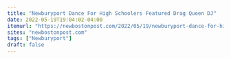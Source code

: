 ```yaml
---
title: "Newburyport Dance For High Schoolers Featured Drag Queen DJ"
date: 2022-05-19T19:04:02-04:00
itemurl: "https://newbostonpost.com/2022/05/19/newburyport-dance-for-high-schoolers-featured-drag-queen-dj/"
sites: "newbostonpost.com"
tags: ["Newburyport"]
draft: false
---
```


